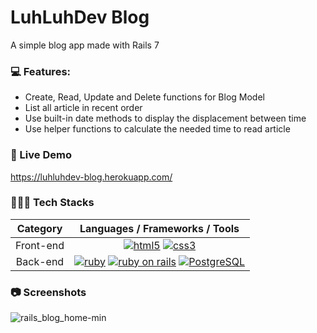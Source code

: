 # LuhLuhDev Blog
A simple blog app made with Rails 7

### 💻 Features:
* Create, Read, Update and Delete functions for Blog Model
* List all article in recent order
* Use built-in date methods to display the displacement between time
* Use helper functions to calculate the needed time to read article

### 🚀 Live Demo
https://luhluhdev-blog.herokuapp.com/

### 👨🏽‍💻 Tech Stacks

Category    | Languages / Frameworks / Tools
:---------: | :-------------------------------:
Front-end   | [![html5](https://upload.wikimedia.org/wikipedia/commons/thumb/3/38/HTML5_Badge.svg/64px-HTML5_Badge.svg.png)][1] [![css3](https://upload.wikimedia.org/wikipedia/commons/thumb/6/62/CSS3_logo.svg/64px-CSS3_logo.svg.png)][2] 
Back-end    | [![ruby](https://upload.wikimedia.org/wikipedia/commons/thumb/7/73/Ruby_logo.svg/64px-Ruby_logo.svg.png)][3] [![ruby on rails](https://upload.wikimedia.org/wikipedia/commons/thumb/6/62/Ruby_On_Rails_Logo.svg/170px-Ruby_On_Rails_Logo.svg.png)][4] [![PostgreSQL](https://upload.wikimedia.org/wikipedia/commons/thumb/2/29/Postgresql_elephant.svg/64px-Postgresql_elephant.svg.png)][5]

### 📷 Screenshots
![rails_blog_home-min](https://user-images.githubusercontent.com/33846123/200432456-a4427edf-434b-4841-8dde-a099fa300761.png)

<!-- Links -->
[1]: https://commons.wikimedia.org/wiki/File:HTML5_Badge.svg
[2]: https://commons.wikimedia.org/wiki/File:CSS3_logo.svg
[3]: https://commons.wikimedia.org/wiki/File:Ruby_logo.svg
[4]: https://commons.wikimedia.org/wiki/File:Ruby_On_Rails_Logo.svg
[5]: https://commons.wikimedia.org/wiki/File:Postgresql_elephant.svg
